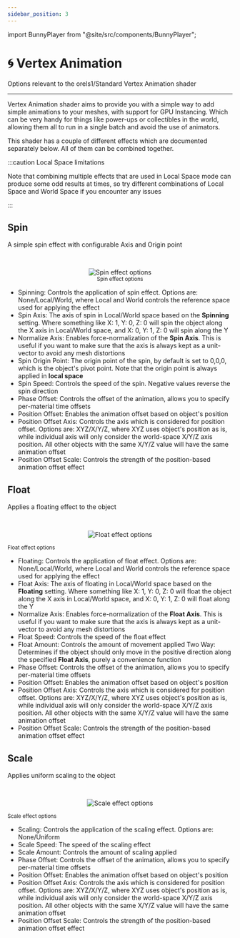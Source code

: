 ```yaml
---
sidebar_position: 3
---
```


import BunnyPlayer from "@site/src/components/BunnyPlayer";

# 🌀 Vertex Animation

Options relevant to the orels1/Standard Vertex Animation shader

-----

Vertex Animation shader aims to provide you with a simple way to add simple animations to your meshes, with support for GPU Instancing. Which can be very handy for things like power-ups or collectibles in the world, allowing them all to run in a single batch and avoid the use of animators.

This shader has a couple of different effects which are documented separately below. All of them can be combined together.

:::caution Local Space limitations

Note that combining multiple effects that are used in Local Space mode can produce some odd results at times, so try different combinations of Local Space and World Space if you encounter any issues

:::

## Spin

A simple spin effect with configurable Axis and Origin point

<BunnyPlayer videoId="d0b9e444-d36b-4dae-afed-58a420a0b5ad" />

<br />

<p align="center">
  <img alt="Spin effect options" src="/img/docs/orl-standard/vertex-animation/vertex-animation-spin-inspector.png" />
  <br />
  <small>Spin effect options</small>
</p>

- Spinning: Controls the application of spin effect. Options are: None/Local/World, where Local and World controls the reference space used for applying the effect
- Spin Axis: The axis of spin in Local/World space based on the **Spinning** setting. Where something like X: 1, Y: 0, Z: 0 will spin the object along the X axis in Local/World space, and X: 0, Y: 1, Z: 0 will spin along the Y
- Normalize Axis: Enables force-normalization of the **Spin Axis**. This is useful if you want to make sure that the axis is always kept as a unit-vector to avoid any mesh distortions
- Spin Origin Point: The origin point of the spin, by default is set to 0,0,0, which is the object's pivot point. Note that the origin point is always applied in **local space**
- Spin Speed: Controls the speed of the spin. Negative values reverse the spin direction
- Phase Offset: Controls the offset of the animation, allows you to specify per-material time offsets
- Position Offset: Enables the animation offset based on object's position
- Position Offset Axis: Controls the axis which is considered for position offset. Options are: XYZ/X/Y/Z, where XYZ uses object's position as is, while individual axis will only consider the world-space X/Y/Z axis position. All other objects with the same X/Y/Z value will have the same animation offset
- Position Offset Scale: Controls the strength of the position-based animation offset effect

## Float

Applies a floating effect to the object

<BunnyPlayer videoId="ef7abed9-52cf-4c88-9f96-61fb3195dbbc" />

<br />

<p align="center">
  <img alt="Float effect options" src="/img/docs/orl-standard/vertex-animation/vertex-animation-float-inspector.png" />

  <br />

  <small>Float effect options</small>
</p>

- Floating: Controls the application of float effect. Options are: None/Local/World, where Local and World controls the reference space used for applying the effect
- Float Axis: The axis of floating in Local/World space based on the **Floating** setting. Where something like X: 1, Y: 0, Z: 0 will float the object along the X axis in Local/World space, and X: 0, Y: 1, Z: 0 will float along the Y
- Normalize Axis: Enables force-normalization of the **Float Axis**. This is useful if you want to make sure that the axis is always kept as a unit-vector to avoid any mesh distortions
- Float Speed: Controls the speed of the float effect
- Float Amount: Controls the amount of movement applied
Two Way: Determines if the object should only move in the positive direction along the specified **Float Axis**, purely a convenience function
- Phase Offset: Controls the offset of the animation, allows you to specify per-material time offsets
- Position Offset: Enables the animation offset based on object's position
- Position Offset Axis: Controls the axis which is considered for position offset. Options are: XYZ/X/Y/Z, where XYZ uses object's position as is, while individual axis will only consider the world-space X/Y/Z axis position. All other objects with the same X/Y/Z value will have the same animation offset
- Position Offset Scale: Controls the strength of the position-based animation offset effect

## Scale

Applies uniform scaling to the object

<BunnyPlayer videoId="f289b1d7-dc10-4cb1-b77c-e474b30974e6" />

<br />

<p align="center">
  <img alt="Scale effect options" src="/img/docs/orl-standard/vertex-animation/vertex-animation-scale-inspector.png" />

  <br />

  <small>Scale effect options</small>
</p>

- Scaling: Controls the application of the scaling effect. Options are: None/Uniform
- Scale Speed: The speed of the scaling effect
- Scale Amount: Controls the amount of scaling applied
- Phase Offset: Controls the offset of the animation, allows you to specify per-material time offsets
- Position Offset: Enables the animation offset based on object's position
- Position Offset Axis: Controls the axis which is considered for position offset. Options are: XYZ/X/Y/Z, where XYZ uses object's position as is, while individual axis will only consider the world-space X/Y/Z axis position. All other objects with the same X/Y/Z value will have the same animation offset
- Position Offset Scale: Controls the strength of the position-based animation offset effect